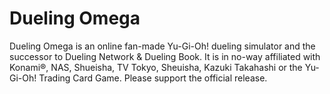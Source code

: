 # Dueling Omega
Dueling Omega is an online fan-made Yu-Gi-Oh! dueling simulator and the successor to Dueling Network &amp; Dueling Book. It is in no-way affiliated with Konami®, NAS, Shueisha, TV Tokyo, Sheuisha, Kazuki Takahashi or the Yu-Gi-Oh! Trading Card Game. Please support the official release.
